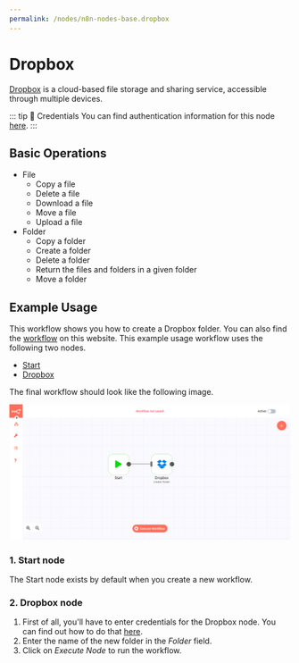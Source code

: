 ```yaml
---
permalink: /nodes/n8n-nodes-base.dropbox
---
```


# Dropbox

[Dropbox](https://dropbox.com) is a cloud-based file storage and sharing service, accessible through multiple devices.

::: tip 🔑 Credentials
You can find authentication information for this node [here](../../../credentials/Dropbox/README.md).
:::

## Basic Operations

- File
	- Copy a file
	- Delete a file
	- Download a file
	- Move a file
	- Upload a file
- Folder
	- Copy a folder
	- Create a folder
	- Delete a folder
	- Return the files and folders in a given folder
	- Move a folder

## Example Usage

This workflow shows you how to create a Dropbox folder. You can also find the [workflow](https://n8n.io/workflows/439) on this website. This example usage workflow uses the following two nodes.
- [Start](../../core-nodes/Start)
- [Dropbox]()

The final workflow should look like the following image.

![A workflow with the Dropbox node](./workflow.png)

### 1. Start node

The Start node exists by default when you create a new workflow.

### 2. Dropbox node

1. First of all, you'll have to enter credentials for the Dropbox node. You can find out how to do that [here](../../../credentials/Dropbox/).
2. Enter the name of the new folder in the *Folder* field.
3. Click on *Execute Node* to run the workflow.
